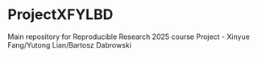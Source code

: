 # ProjectXFYLBD
Main repository for Reproducible Research 2025 course Project - Xinyue Fang/Yutong Lian/Bartosz Dabrowski
